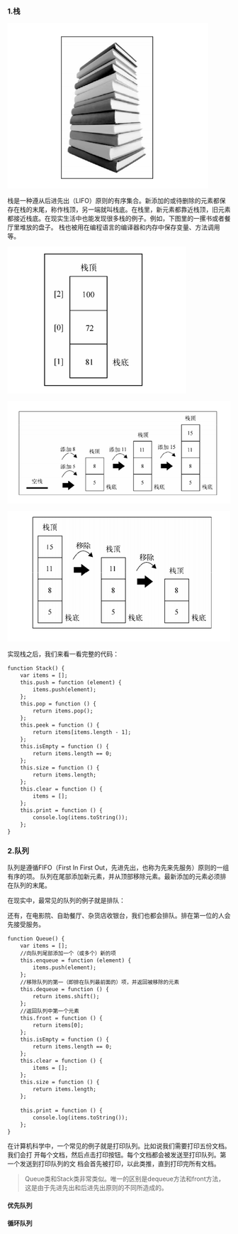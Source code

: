 ### 1.栈
![栈](https://github.com/leesx/leesx.github.io/blob/master/img/stack1.png)

栈是一种遵从后进先出（LIFO）原则的有序集合。新添加的或待删除的元素都保存在栈的末尾，称作栈顶，另一端就叫栈底。在栈里，新元素都靠近栈顶，旧元素都接近栈底。在现实生活中也能发现很多栈的例子。例如，下图里的一摞书或者餐厅里堆放的盘子。
栈也被用在编程语言的编译器和内存中保存变量、方法调用等。

![栈](https://github.com/leesx/leesx.github.io/blob/master/img/stack2.png)

![栈](https://github.com/leesx/leesx.github.io/blob/master/img/stack3.png)

![栈](https://github.com/leesx/leesx.github.io/blob/master/img/stack4.png)


实现栈之后，我们来看一看完整的代码：
```
function Stack() {
    var items = [];
    this.push = function (element) {
        items.push(element);
    };
    this.pop = function () {
        return items.pop();
    };
    this.peek = function () {
        return items[items.length - 1];
    };
    this.isEmpty = function () {
        return items.length == 0;
    };
    this.size = function () {
        return items.length;
    };
    this.clear = function () {
        items = [];
    };
    this.print = function () {
        console.log(items.toString());
    };
}
```

### 2.队列

队列是遵循FIFO（First In First Out，先进先出，也称为先来先服务）原则的一组有序的项。
队列在尾部添加新元素，并从顶部移除元素。最新添加的元素必须排在队列的末尾。

在现实中，最常见的队列的例子就是排队：
![]()

还有，在电影院、自助餐厅、杂货店收银台，我们也都会排队。排在第一位的人会先接受服务。

```
function Queue() {
    var items = [];
    //向队列尾部添加一个（或多个）新的项
    this.enqueue = function (element) {
        items.push(element);
    };
    //移除队列的第一（即排在队列最前面的）项，并返回被移除的元素
    this.dequeue = function () {
        return items.shift();
    };
    //返回队列中第一个元素
    this.front = function () {
        return items[0];
    };
    this.isEmpty = function () {
        return items.length == 0;
    };
    this.clear = function () {
        items = [];
    };
    this.size = function () {
        return items.length;
    };
 
    this.print = function () {
        console.log(items.toString());
    };
}
```
在计算机科学中，一个常见的例子就是打印队列。比如说我们需要打印五份文档。我们会打
开每个文档，然后点击打印按钮。每个文档都会被发送至打印队列。第一个发送到打印队列的文
档会首先被打印，以此类推，直到打印完所有文档。

> Queue类和Stack类非常类似。唯一的区别是dequeue方法和front方法，这是由于先进先出和后进先出原则的不同所造成的。

#### 优先队列

#### 循环队列
